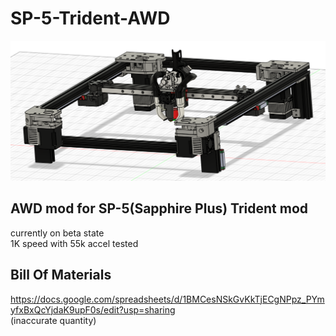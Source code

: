 # SP-5-Trident-AWD

<p align="center">
  <img src="assembly overview.png">
</p>

## AWD mod for SP-5(Sapphire Plus) Trident mod
  currently on beta state<br>
  1K speed with 55k accel tested

## Bill Of Materials
  https://docs.google.com/spreadsheets/d/1BMCesNSkGvKkTjECgNPpz_PYmyfxBxQcYjdaK9upF0s/edit?usp=sharing <br>
  (inaccurate quantity)
